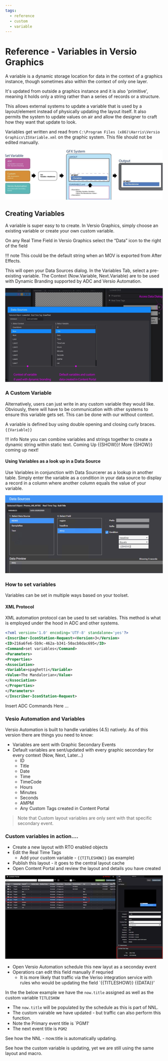 ```yaml
---
tags: 
  - reference
  - custom
  - variable
---
```


<!--
Title : tut_versio_graphics_variables
- Created : 2022-07-19
- Updated :
- Author : James Rivers
- Written against (version):
- Sources :
- Author Notes :
- Tags : 
-->


# Reference - Variables in Versio Graphics

A variable is a dynamic storage location for data in the context of a graphics instance, though sometimes also within the context of only one layer. 

It's updated from outside a graphics instance and it is also 'primitive', meaning it holds only a string rather than a series of records or a structure.

This allows external systems to update a variable that is used by a layout/element instead of physically updating the layout itself. It also permits the system to update values on air and allow the designer to craft how they want that update to look. 

Variables get written and read from `C:\Program Files (x86)\Harris\Versio Graphics\ISVariable.xml` on the graphic system. This file should not be edited manually. 

![07-19_120009.png](attachments/2022-07-19_120009.png)

## Creating Variables 

A variable is super easy to to create. In Versio Graphics, simply choose an existing variable or create your own custom variable. 

On any Real Time Field in Versio Graphics select the “Data” icon to the right of the field


!!! note
    This could be the default string when an MOV is exported from After Effects.

This will open your Data Sources dialog. In the Variables Tab, select a pre-existing variable. The Context (Now.Variable, Next.Variable) are to be used with Dynamic Branding supported by ADC and Versio Automation.

![07-19_120304.png](attachments/2022-07-19_120304.png)

### A Custom Variable

Alternatively, users can just write in any custom variable they would like. Obviously, there will have to be communication with other systems to ensure this variable gets set. This can be done with our without context. 

A variable is defined buy using double opening and closing curly braces. `{{Variable}}`

!!! info
    Note you can combine variables and strings together to create a dynamic string within static text.
    Coming Up {{SHOW}}!
    More {SHOW}} coming up next!


#### Using Variables as a look up in a Data Source

Use Variables in conjunction with Data Sourcerer as a lookup in another table. Simply enter the variable as a condition in your data source to display a record in a column where another column equals the value of your variable.

![07-19_120659.png](attachments/22022-07-19_120659.png)

### How to set variables 

Variables can be set in multiple ways based on your toolset. 

#### XML Protocol 

XML automation protocol can be used to set variables. This method is what is employed under the hood in ADC and other systems.  
```xml
<?xml version='1.0' encoding='UTF-8' standalone='yes'?>
<Inscriber-IconStation-Request><Version>3</Version>
<ID>216a6fe6-5b9c-462a-b341-50acb0dac695</ID>
<Command>set variables</Command>
<Parameters>
<Properties>
<Association>
<Variable>spaghetti</Variable>
<Value>The Mandalorian</Value>
</Association>
</Properties>
</Parameters>
</Inscriber-IconStation-Request>
```

Insert ADC Commands Here ... 

### Vesio Automation and Variables

Versio Automation is built to handle variables (4.5) natively. As of this version there are things you need to know:

- Variables are sent with Graphic Secondary Events
- Default variables are sent/updated with every graphic secondary for every context (Now, Next, Later…)
   - ID
   - Title
   - Date
   - Time
   - TimeCode
   - Hours
   - Minutes
   - Seconds
   - AMPM
   - Any Custom Tags created in Content Portal

> Note that Custom layout variables are only sent with that specific secondary event.

### Custom variables in action....

- Create a new layout with RTO enabled objects
- Edit the Real Time Tags
   - Add your custom variable - `{{TITLESHOW}}` (as example) 
- Publish this layout - it goes to the central layout cache
- Open Content Portal and review the layout and details you have created

![07-19_123713.png](attachments/2022-07-19_123713.png)

- Open Versio Automation schedule this new layut as a seconday event
- Operatiors can edit this field manually if requried
   - It is more likely that traffic via the Veriso integration service with rules who would be updating the field `{{TITLESHOW}} {{DATA}}'

In the the below example we have the `now.title` assigned as well as the custom variable `TITLESHOW` 
- The `now.title` will be populated by the schedule as this is part of NNL. 
- The custom vairable we have updated - but traffic can also perform this function. 
- Note the Primary event title is `PGM1'
- The next event title is `PGM2` 

See how the NNL - now.title is automatically updating. 

See how the custom variable is updating, yet we are still using the same layout and macro. 





